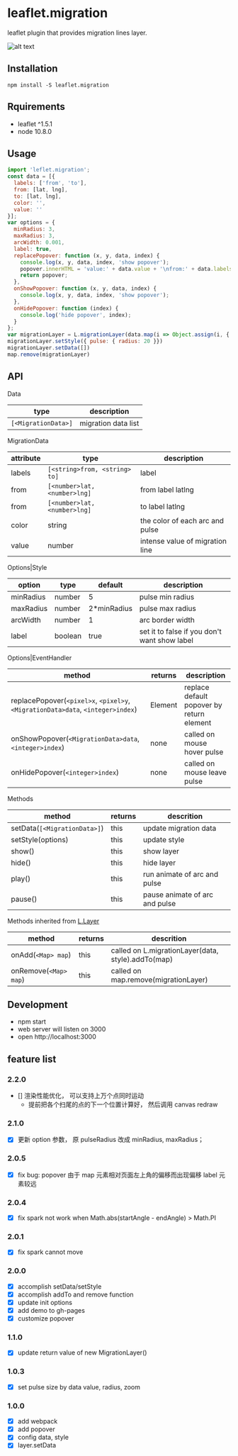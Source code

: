 # leaflet.migration
leaflet plugin that provides migration lines layer.

![alt text](public/example.jpg)

## Installation
```
npm install -S leaflet.migration
```

## Rquirements
- leaflet ^1.5.1
- node 10.8.0

## Usage

```javascript
import 'leflet.migration';
const data = [{
  labels: ['from', 'to'],
  from: [lat, lng],
  to: [lat, lng],
  color: '',
  value: ''
}];
var options = {
  minRadius: 3,
  maxRadius: 3,
  arcWidth: 0.001,
  label: true,
  replacePopover: function (x, y, data, index) {
    console.log(x, y, data, index, 'show popover');
    popover.innerHTML = 'value:' + data.value + '\nfrom:' + data.labels[1] + '\nto:' + data.labels[0]
    return popover;
  },
  onShowPopover: function (x, y, data, index) {
    console.log(x, y, data, index, 'show popover');
  },
  onHidePopover: function (index) {
    console.log('hide popover', index);
  }
};
var migrationLayer = L.migrationLayer(data.map(i => Object.assign(i, {  })), options);
migrationLayer.setStyle({ pulse: { radius: 20 }})
migrationLayer.setData([])
map.remove(migrationLayer)
```

## API

Data

type|description
--|--
`[<MigrationData>]`| migration data list

MigrationData

attribute|type|description
--|--|--
labels|`[<string>from, <string> to]`|label
from|`[<number>lat, <number>lng]`|from label latlng
from|`[<number>lat, <number>lng]`|to label latlng
color|string|the color of each arc and pulse
value|number|intense value of migration line

Options|Style

option|type|default|description
--|--|--|--
minRadius|number|5|pulse min radius
maxRadius|number|2*minRadius|pulse max radius
arcWidth|number|1|arc border width
label|boolean|true|set it to false if you don't want show label

Options|EventHandler

method|returns|description
--|--|--
replacePopover(`<pixel>x`, `<pixel>y`, `<MigrationData>data`, `<integer>index`)|Element|replace default popover by return element
onShowPopover(`<MigrationData>data`, `<integer>index`)|none|called on mouse hover pulse
onHidePopover(`<integer>index`)|none|called on mouse leave pulse

Methods

method|returns|descrition
--|--|--
setData(`[<MigrationData>]`)|this|update migration data
setStyle(options)|this|update style
show()|this|show layer
hide()|this|hide layer
play()|this|run animate of arc and pulse
pause()|this|pause animate of arc and pulse

Methods inherited from [L.Layer](https://leafletjs.com/reference-1.5.0.html#layer)

method|returns|descrition
--|--|--
onAdd(`<Map> map`)|this|called on L.migrationLayer(data, style).addTo(map)
onRemove(`<Map> map`)|this|called on map.remove(migrationLayer)

## Development
- npm start
- web server will listen on 3000
- open http://localhost:3000

## feature list
### 2.2.0
- [] 渲染性能优化， 可以支持上万个点同时运动
  - 提前把各个扫尾的点的下一个位置计算好， 然后调用 canvas redraw
### 2.1.0
- [x] 更新 option 参数， 原 pulseRadius 改成 minRadius, maxRadius；

### 2.0.5
- [x] fix bug: popover 由于 map 元素相对页面左上角的偏移而出现偏移 label 元素较远


### 2.0.4
- [x] fix spark not work when Math.abs(startAngle - endAngle) > Math.PI

### 2.0.1
- [x] fix spark cannot move

### 2.0.0
- [x] accomplish setData/setStyle
- [x] accomplish addTo and remove function
- [x] update init options
- [x] add demo to gh-pages
- [x] customize popover

### 1.1.0
- [x] update return value of new MigrationLayer()

### 1.0.3
- [x] set pulse size by data value, radius, zoom

### 1.0.0
- [x] add webpack
- [x] add popover
- [x] config data, style
- [x] layer.setData
